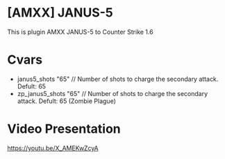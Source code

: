 # [AMXX] JANUS-5
This is plugin AMXX JANUS-5 to Counter Strike 1.6
# Cvars
* janus5_shots "65" // Number of shots to charge the secondary attack. Defult: 65
* zp_janus5_shots "65" // Number of shots to charge the secondary attack. Defult: 65 (Zombie Plague)
# Video Presentation
https://youtu.be/X_AMEKwZcyA
